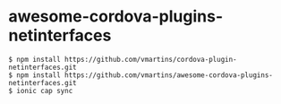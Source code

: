 # awesome-cordova-plugins-netinterfaces

```
$ npm install https://github.com/vmartins/cordova-plugin-netinterfaces.git 
$ npm install https://github.com/vmartins/awesome-cordova-plugins-netinterfaces.git 
$ ionic cap sync
```